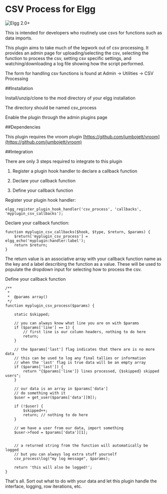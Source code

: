 CSV Process for Elgg
====================

![Elgg 2.0+](https://img.shields.io/badge/Elgg-2.0+-orange.svg?style=flat-square)

This is intended for developers who routinely use csvs for functions such as data
imports.

This plugin aims to take much of the legwork out of csv processing.
It provides an admin page for uploading/selecting the csv, selecting the function
to process the csv, setting csv specific settings, and watching/downloading a log
file showing how the script performed.

The form for handling csv functions is found at Admin -> Utilities -> CSV Processing

##Installation

Install/unzip/clone to the mod directory of your elgg installation

The directory should be named csv_process

Enable the plugin through the admin plugins page

##Dependencies

This plugin requires the vroom plugin
[https://github.com/jumbojett/vroom](https://github.com/jumbojett/vroom)


##Integration

There are only 3 steps required to integrate to this plugin

1. Register a plugin hook handler to declare a callback function

2. Declare your callback function

3. Define your callback function


Register your plugin hook handler:
```
elgg_register_plugin_hook_handler('csv_process', 'callbacks', 'myplugin_csv_callbacks');
```

Declare your callback function:
```
function myplugin_csv_callbacks($hook, $type, $return, $params) {	
    $return['myplugin_csv_process'] = elgg_echo('myplugin:handler:label');
    return $return;
}
```
The return value is an associative array with your callback function name as the key
and a label describing the function as a value.  These will be used to populate
the dropdown input for selecting how to process the csv.


Define your callback function
```
/**
 *
 *  @params array()
 */
function myplugin_csv_process($params) {

    static $skipped;

    // you can always know what line you are on with $params
    if ($params['line'] == 1) {
        // first line is our column headers, nothing to do here
        return;
    }

    // the $params['last'] flag indicates that there are is no more data
    // this can be used to log any final tallies or information
    // when the 'last' flag is true data will be an empty array
    if ($params['last']) {
        return "{$params['line']} lines processed, {$skipped} skipped users";
    }

    // our data is an array in $params['data']
    // do something with it
    $user = get_user($params['data'][0]);
    
    if (!$user) {
        $skipped++;
        return; // nothing to do here
    }

    // we have a user from our data, import something
    $user->food = $params['data'][1];


    // a returned string from the function will automatically be logged
    // but you can always log extra stuff yourself
    csv_process\log("my log message", $params);

    return 'this will also be logged!';
}
```


That's all.  Sort out what to do with your data and let this plugin handle the
interface, logging, row iterations, etc.